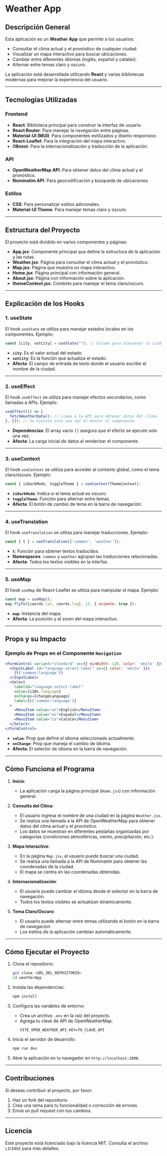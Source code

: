 # Weather App

## Descripción General

Esta aplicación es un **Weather App** que permite a los usuarios:
- Consultar el clima actual y el pronóstico de cualquier ciudad.
- Visualizar un mapa interactivo para buscar ubicaciones.
- Cambiar entre diferentes idiomas (inglés, español y catalán).
- Alternar entre temas claro y oscuro.

La aplicación está desarrollada utilizando **React** y varias bibliotecas modernas para mejorar la experiencia del usuario.

---

## Tecnologías Utilizadas

### Frontend
- **React**: Biblioteca principal para construir la interfaz de usuario.
- **React Router**: Para manejar la navegación entre páginas.
- **Material-UI (MUI)**: Para componentes estilizados y diseño responsivo.
- **React-Leaflet**: Para la integración del mapa interactivo.
- **i18next**: Para la internacionalización y traducción de la aplicación.

### API
- **OpenWeatherMap API**: Para obtener datos del clima actual y el pronóstico.
- **Nominatim API**: Para geocodificación y búsqueda de ubicaciones.

### Estilos
- **CSS**: Para personalizar estilos adicionales.
- **Material-UI Theme**: Para manejar temas claro y oscuro.

---

## Estructura del Proyecto

El proyecto está dividido en varios componentes y páginas:
- **App.jsx**: Componente principal que define la estructura de la aplicación y las rutas.
- **Weather.jsx**: Página para consultar el clima actual y el pronóstico.
- **Map.jsx**: Página que muestra un mapa interactivo.
- **Home.jsx**: Página principal con información general.
- **About.jsx**: Página con información sobre la aplicación.
- **themeContext.jsx**: Contexto para manejar el tema claro/oscuro.

---

## Explicación de los Hooks

### 1. **useState**
El hook `useState` se utiliza para manejar estados locales en los componentes. Ejemplo:

```jsx
const [city, setCity] = useState(""); // Estado para almacenar la ciudad ingresada.
```

- **`city`**: Es el valor actual del estado.
- **`setCity`**: Es la función que actualiza el estado.
- **Afecta**: El campo de entrada de texto donde el usuario escribe el nombre de la ciudad.

---

### 2. **useEffect**
El hook `useEffect` se utiliza para manejar efectos secundarios, como llamadas a APIs. Ejemplo:

```jsx
useEffect(() => {
  fetchWeatherData(); // Llama a la API para obtener datos del clima.
}, []); // Se ejecuta solo una vez al montar el componente.
```

- **Dependencias**: El array vacío `[]` asegura que el efecto se ejecute solo una vez.
- **Afecta**: La carga inicial de datos al renderizar el componente.

---

### 3. **useContext**
El hook `useContext` se utiliza para acceder al contexto global, como el tema claro/oscuro. Ejemplo:

```jsx
const { isDarkMode, toggleTheme } = useContext(ThemeContext);
```

- **`isDarkMode`**: Indica si el tema actual es oscuro.
- **`toggleTheme`**: Función para alternar entre temas.
- **Afecta**: El botón de cambio de tema en la barra de navegación.

---

### 4. **useTranslation**
El hook `useTranslation` se utiliza para manejar traducciones. Ejemplo:

```jsx
const { t } = useTranslation(['common', 'weather']);
```

- **`t`**: Función para obtener textos traducidos.
- **Namespaces**: `common` y `weather` agrupan las traducciones relacionadas.
- **Afecta**: Todos los textos visibles en la interfaz.

---

### 5. **useMap**
El hook `useMap` de React-Leaflet se utiliza para manipular el mapa. Ejemplo:

```jsx
const map = useMap();
map.flyTo([coords.lat, coords.lng], 13, { animate: true });
```

- **`map`**: Instancia del mapa.
- **Afecta**: La posición y el zoom del mapa interactivo.

---

## Props y su Impacto

### Ejemplo de Props en el Componente `Navigation`
```jsx
<FormControl variant="standard" sx={{ minWidth: 120, color: 'white' }}>
  <InputLabel id="language-select-label" sx={{ color: 'white' }}>
    {t('common:language')}
  </InputLabel>
  <Select
    labelId="language-select-label"
    value={i18n.language}
    onChange={changeLanguage}
    label={t('common:language')}
  >
    <MenuItem value="en">English</MenuItem>
    <MenuItem value="es">Español</MenuItem>
    <MenuItem value="ca">Català</MenuItem>
  </Select>
</FormControl>
```

- **`value`**: Prop que define el idioma seleccionado actualmente.
- **`onChange`**: Prop que maneja el cambio de idioma.
- **Afecta**: El selector de idioma en la barra de navegación.

---

## Cómo Funciona el Programa

1. **Inicio**:
   - La aplicación carga la página principal (`Home.jsx`) con información general.

2. **Consulta del Clima**:
   - El usuario ingresa el nombre de una ciudad en la página `Weather.jsx`.
   - Se realiza una llamada a la API de OpenWeatherMap para obtener datos del clima actual y el pronóstico.
   - Los datos se muestran en diferentes pestañas organizadas por categorías (condiciones atmosféricas, viento, precipitación, etc.).

3. **Mapa Interactivo**:
   - En la página `Map.jsx`, el usuario puede buscar una ciudad.
   - Se realiza una llamada a la API de Nominatim para obtener las coordenadas de la ciudad.
   - El mapa se centra en las coordenadas obtenidas.

4. **Internacionalización**:
   - El usuario puede cambiar el idioma desde el selector en la barra de navegación.
   - Todos los textos visibles se actualizan dinámicamente.

5. **Tema Claro/Oscuro**:
   - El usuario puede alternar entre temas utilizando el botón en la barra de navegación.
   - Los estilos de la aplicación cambian automáticamente.

---

## Cómo Ejecutar el Proyecto

1. Clona el repositorio:
   ```bash
   git clone <URL_DEL_REPOSITORIO>
   cd weatherApp
   ```

2. Instala las dependencias:
   ```bash
   npm install
   ```

3. Configura las variables de entorno:
   - Crea un archivo `.env` en la raíz del proyecto.
   - Agrega tu clave de API de OpenWeatherMap:
     ```
     VITE_OPEN_WEATHER_API_KEY=TU_CLAVE_API
     ```

4. Inicia el servidor de desarrollo:
   ```bash
   npm run dev
   ```

5. Abre la aplicación en tu navegador en `http://localhost:3000`.

---

## Contribuciones

Si deseas contribuir al proyecto, por favor:
1. Haz un fork del repositorio.
2. Crea una rama para tu funcionalidad o corrección de errores.
3. Envía un pull request con tus cambios.

---

## Licencia

Este proyecto está licenciado bajo la licencia MIT. Consulta el archivo `LICENSE` para más detalles.